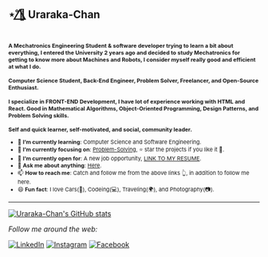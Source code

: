 ## ⋆˚🌺⃤ Uraraka-Chan
<div align=left style="font-size:11px;">
    <br>
    <p>
        <strong>
            A Mechatronics Engineering Student & software developer trying to learn a bit about everything, I entered the University 2 years ago and decided to study Mechatronics for getting to know more about Machines and Robots, I consider myself really good and efficient at what I do.<br><br>
            Computer Science Student, Back-End Engineer, Problem Solver, Freelancer, and Open-Source Enthusiast.<br><br>
            I specialize in FRONT-END Development, I have lot of experience working with HTML and React. Good in Mathematical Algorithms, Object-Oriented Programming, Design Patterns, and Problem Solving skills.<br><br>
            Self and quick learner, self-motivated, and social, community leader.
            </strong>
    </p>
    <ul>
        <li>🌱 <b>I’m currently learning</b>: Computer Science and Software Engineering.</li>
        <li>🎯 <b>I’m currently focusing on</b>: <a href="https://ahmedfathydev.github.io/Problem-Solving/">Problem-Solving</a>, ⭐️ star the projects if you like it 🤩.</li>
        <li>🤔 <b>I’m currently open for</b>: A new job opportunity, <a href="https://flowcv.io/resume/feedback/lMhKFXfgJjf8">LINK TO MY RESUME</a>.</li>
        <li>💬 <b>Ask me about anything</b>: <a href="https://github.com/ahmedfathydev/uraraka-chan/issues">Here</a>.</li>
        <li>📫 <b>How to reach me</b>: Catch and follow me from the above links 👆, in addition to follow me here.</li>
        <li>😄 <b>Fun fact</b>: I love Cars(🚗), Codeing(💻), Traveling(🌍), and Photography(📷).</li>
    </ul>
</div>

------

[![Uraraka-Chan's GitHub stats](https://github-readme-stats.vercel.app/api?username=Uraraka-Chan&show_icons=true&theme=radical)](https://github.com/Uraraka-Chan/github-readme-stats)



<i>Follow me around the web:</i><br>


<a href="https://www.linkedin.com/in/jorge-garcia-6a8210229/" target="_blank"><img src="https://img.shields.io/badge/LinkedIn-%230077B5.svg?&style=flat-square&logo=linkedin&logoColor=white" alt="LinkedIn"></a>
<a href="https://www.instagram.com/jorgydev" target="_blank"><img src="https://img.shields.io/badge/Instagram-%23E4405F.svg?&style=flat-square&logo=instagram&logoColor=white" alt="Instagram"></a>
<a href="https://www.facebook.com/jorgeadolfo.garciagarcia/" target="_blank"><img src="https://img.shields.io/badge/Facebook-%231877F2.svg?&style=flat-square&logo=facebook&logoColor=white" alt="Facebook"></a>
